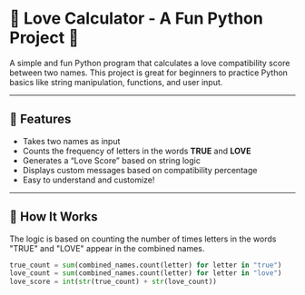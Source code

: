 # 💖 Love Calculator - A Fun Python Project 💖

A simple and fun Python program that calculates a love compatibility score between two names. This project is great for beginners to practice Python basics like string manipulation, functions, and user input.

---

## 📌 Features

- Takes two names as input
- Counts the frequency of letters in the words **TRUE** and **LOVE**
- Generates a “Love Score” based on string logic
- Displays custom messages based on compatibility percentage
- Easy to understand and customize!

---

## 🧠 How It Works

The logic is based on counting the number of times letters in the words "TRUE" and "LOVE" appear in the combined names.

```python
true_count = sum(combined_names.count(letter) for letter in "true")
love_count = sum(combined_names.count(letter) for letter in "love")
love_score = int(str(true_count) + str(love_count))
